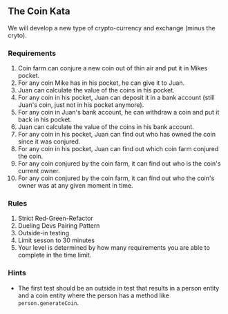 ## The Coin Kata

We will develop a new type of crypto-currency and exchange (minus the cryto).

### Requirements

1. Coin farm can conjure a new coin out of thin air and put it in Mikes pocket.
2. For any coin Mike has in his pocket, he can give it to Juan.
3. Juan can calculate the value of the coins in his pocket.
4. For any coin in his pocket, Juan can deposit it in a bank account (still Juan's coin, just not in his pocket anymore).
5. For any coin in Juan's bank account, he can withdraw a coin and put it back in his pocket.
6. Juan can calculate the value of the coins in his bank account.
7. For any coin in his pocket, Juan can find out who has owned the coin since it was conjured.
8. For any coin in his pocket, Juan can find out which coin farm conjured the coin.
9. For any coin conjured by the coin farm, it can find out who is the coin's current owner.
10. For any coin conjured by the coin farm, it can find out who the coin's owner was at any given moment in time.

### Rules

1. Strict Red-Green-Refactor
2. Dueling Devs Pairing Pattern
3. Outside-in testing
4. Limit sesson to 30 minutes
5. Your level is determined by how many requirements you are able to complete in the time limit.

### Hints

- The first test should be an outside in test that results in a person entity and a coin entity where the person has a method like `person.generateCoin`.
